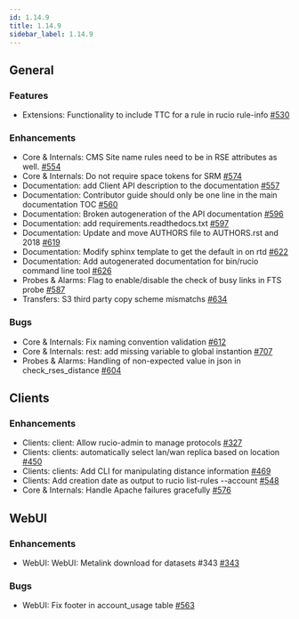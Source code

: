 ```yaml
---
id: 1.14.9
title: 1.14.9
sidebar_label: 1.14.9
---
```


## General

### Features

-   Extensions: Functionality to include TTC for a rule in rucio
    rule-info [\#530](https://github.com/rucio/rucio/issues/530)

### Enhancements

-   Core & Internals: CMS Site name rules need to be in RSE attributes
    as well. [\#554](https://github.com/rucio/rucio/issues/554)
-   Core & Internals: Do not require space tokens for SRM
    [\#574](https://github.com/rucio/rucio/issues/574)
-   Documentation: add Client API description to the documentation
    [\#557](https://github.com/rucio/rucio/issues/557)
-   Documentation: Contributor guide should only be one line in the main
    documentation TOC [\#560](https://github.com/rucio/rucio/issues/560)
-   Documentation: Broken autogeneration of the API documentation
    [\#596](https://github.com/rucio/rucio/issues/596)
-   Documentation: add requirements.readthedocs.txt
    [\#597](https://github.com/rucio/rucio/issues/597)
-   Documentation: Update and move AUTHORS file to AUTHORS.rst and 2018
    [\#619](https://github.com/rucio/rucio/issues/619)
-   Documentation: Modify sphinx template to get the default in on rtd
    [\#622](https://github.com/rucio/rucio/issues/622)
-   Documentation: Add autogenerated documentation for bin/rucio command
    line tool [\#626](https://github.com/rucio/rucio/issues/626)
-   Probes & Alarms: Flag to enable/disable the check of busy links in
    FTS probe [\#587](https://github.com/rucio/rucio/issues/587)
-   Transfers: S3 third party copy scheme mismatchs
    [\#634](https://github.com/rucio/rucio/issues/634)

### Bugs

-   Core & Internals: Fix naming convention validation
    [\#612](https://github.com/rucio/rucio/issues/612)
-   Core & Internals: rest: add missing variable to global instantion
    [\#707](https://github.com/rucio/rucio/issues/707)
-   Probes & Alarms: Handling of non-expected value in json in
    check_rses_distance
    [\#604](https://github.com/rucio/rucio/issues/604)

## Clients

### Enhancements

-   Clients: client: Allow rucio-admin to manage protocols
    [\#327](https://github.com/rucio/rucio/issues/327)
-   Clients: clients: automatically select lan/wan replica based on
    location [\#450](https://github.com/rucio/rucio/issues/450)
-   Clients: clients: Add CLI for manipulating distance information
    [\#469](https://github.com/rucio/rucio/issues/469)
-   Clients: Add creation date as output to rucio list-rules \--account
    [\#548](https://github.com/rucio/rucio/issues/548)
-   Core & Internals: Handle Apache failures gracefully
    [\#576](https://github.com/rucio/rucio/issues/576)

## WebUI

### Enhancements

-   WebUI: WebUI: Metalink download for datasets \#343
    [\#343](https://github.com/rucio/rucio/issues/343)

### Bugs

-   WebUI: Fix footer in account_usage table
    [\#563](https://github.com/rucio/rucio/issues/563)
